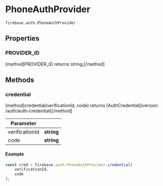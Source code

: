 # PhoneAuthProvider

```
firebase.auth.PhoneAuthProvider
```

## Properties

### PROVIDER_ID
[method]PROVIDER_ID returns string;[/method]

## Methods

### credential
[method]credential(verificationId, code) returns [AuthCredential](version /auth/auth-credential)[/method]

| Parameter |         |
| --------- | ------- |
| verificationId  | **string** |
| code  | **string** |

#### Example

```js
const cred = firebase.auth.PhoneAuthProvider.credential(
    verificationId,
    code
);
```
